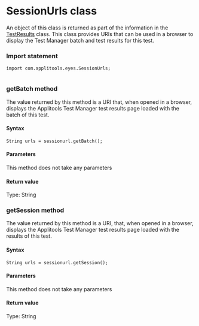 # SessionUrls class
An object of this class is returned as part of the information in the [TestResults](./testresults) class. This class provides URIs that can be used in a browser to display the Test Manager batch and test results for this test.
 
 ### Import statement 
``` 
import com.applitools.eyes.SessionUrls;
 
 ``` 
 
### getBatch method
The value returned by this method is a URI that, when opened in a browser, displays the Applitools Test Manager test results page loaded with the batch of this test.

#### Syntax 
 ``` 
String urls = sessionurl.getBatch();
 ``` 

 #### Parameters 
This method does not take any parameters 
 
 #### Return value 
Type: String 
### getSession method
The value returned by this method is a URI, that, when opened in a browser, displays the Applitools Test Manager test results page loaded with the results of this test.

#### Syntax 
 ``` 
String urls = sessionurl.getSession();
 ``` 

 #### Parameters 
This method does not take any parameters 
 
 #### Return value 
Type: String